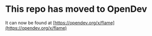 # This repo has moved to OpenDev

It can now be found at [https://opendev.org/x/flame](https://opendev.org/x/flame)

